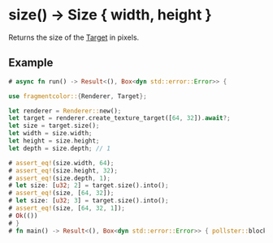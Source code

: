 # size() -> Size { width, height }

Returns the size of the [Target](https://fragmentcolor.org/api/core/target) in pixels.

## Example

```rust
# async fn run() -> Result<(), Box<dyn std::error::Error>> {

use fragmentcolor::{Renderer, Target};

let renderer = Renderer::new();
let target = renderer.create_texture_target([64, 32]).await?;
let size = target.size();
let width = size.width;
let height = size.height;
let depth = size.depth; // 1

# assert_eq!(size.width, 64);
# assert_eq!(size.height, 32);
# assert_eq!(size.depth, 1);
# let size: [u32; 2] = target.size().into();
# assert_eq!(size, [64, 32]);
# let size: [u32; 3] = target.size().into();
# assert_eq!(size, [64, 32, 1]);
# Ok(())
# }
# fn main() -> Result<(), Box<dyn std::error::Error>> { pollster::block_on(run()) }
```
